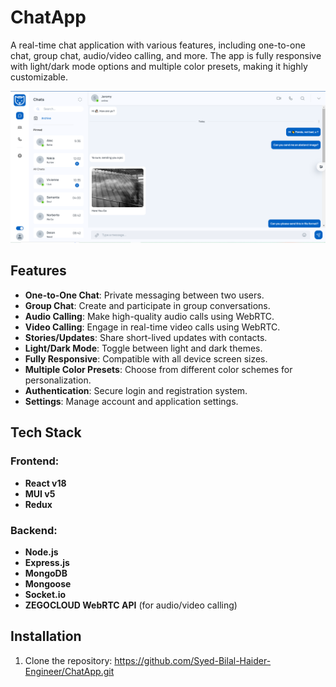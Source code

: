 # ChatApp

A real-time chat application with various features, including one-to-one chat, group chat, audio/video calling, and more. The app is fully responsive with light/dark mode options and multiple color presets, making it highly customizable.


![alt text](./Client//src//assets//image.png)

## Features

- **One-to-One Chat**: Private messaging between two users.
- **Group Chat**: Create and participate in group conversations.
- **Audio Calling**: Make high-quality audio calls using WebRTC.
- **Video Calling**: Engage in real-time video calls using WebRTC.
- **Stories/Updates**: Share short-lived updates with contacts.
- **Light/Dark Mode**: Toggle between light and dark themes.
- **Fully Responsive**: Compatible with all device screen sizes.
- **Multiple Color Presets**: Choose from different color schemes for personalization.
- **Authentication**: Secure login and registration system.
- **Settings**: Manage account and application settings.

## Tech Stack

### Frontend:
- **React v18**
- **MUI v5**
- **Redux**

### Backend:
- **Node.js**
- **Express.js**
- **MongoDB**
- **Mongoose**
- **Socket.io**
- **ZEGOCLOUD WebRTC API** (for audio/video calling)

## Installation

1. Clone the repository:
 https://github.com/Syed-Bilal-Haider-Engineer/ChatApp.git
